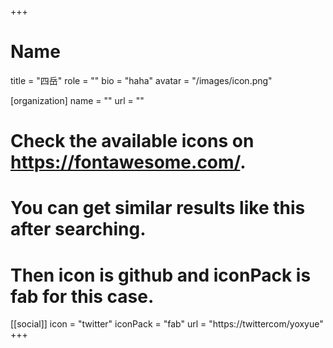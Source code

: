 +++
# Name
title = "四岳"
role = ""
bio = "haha"
avatar = "/images/icon.png"

[organization]
  name = ""
  url = ""

# Check the available icons on https://fontawesome.com/.
# You can get similar results like this <i class="fab fa-github"></i> after searching.
# Then icon is github and iconPack is fab for this case.
[[social]]
  icon = "twitter"
  iconPack = "fab"
  url = "https://twittercom/yoxyue"
+++